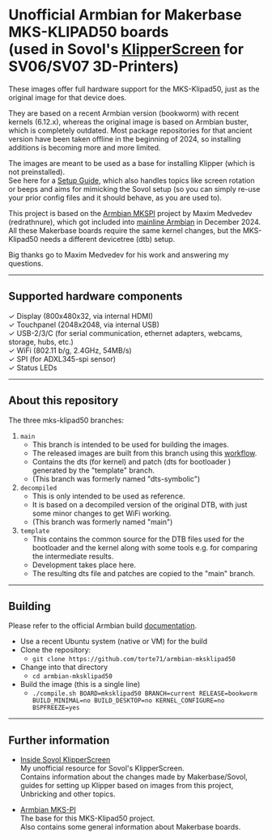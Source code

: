 # Unofficial Armbian for Makerbase MKS-KLIPAD50 boards<br>(used in Sovol's [KlipperScreen](https://www.sovol3d.com/products/sovol-klipper-screen-for-sv06-sv06-plus?_pos=1&_sid=c7aa5974f&_ss=r) for SV06/SV07 3D-Printers)

These images offer full hardware support for the MKS-Klipad50, just as the original image for that device does.

They are based on a recent Armbian version (bookworm) with recent kernels (6.12.x), whereas the original image is based on Armbian buster, which is completely outdated. Most package repositories for that ancient version have been taken offline in the beginning of 2024, so installing additions is becoming more and more limited.

The images are meant to be used as a base for installing Klipper (which is not preinstalled).<br>
See here for a [Setup Guide](https://torte71.github.io/InsideSovolKlipperScreen/armbian-mainline-setup.html),
which also handles topics like screen rotation or beeps
and aims for mimicking the Sovol setup (so you can simply re-use your prior config files and it should behave, as you are used to).

This project is based on the [Armbian MKSPI](https://github.com/redrathnure/armbian-mkspi) project by Maxim Medvedev (redrathnure), which got included into [mainline Armbian](https://github.com/armbian/build) in December 2024.
All these Makerbase boards require the same kernel changes, but the MKS-Klipad50 needs a different devicetree (dtb) setup.

Big thanks go to Maxim Medvedev for his work and answering my questions.

----

## Supported hardware components

✓ Display (800x480x32, via internal HDMI)<br>
✓ Touchpanel (2048x2048, via internal USB)<br>
✓ USB-2/3/C (for serial communication, ethernet adapters, webcams, storage, hubs, etc.)<br>
✓ WiFi (802.11 b/g, 2.4GHz, 54MB/s)<br>
✓ SPI (for ADXL345-spi sensor)<br>
✓ Status LEDs<br>

----

## About this repository

The three mks-klipad50 branches:

1. `main`
   - This branch is intended to be used for building the images.
   - The released images are built from this branch using this [workflow](https://github.com/torte71/armbian-mksklipad/blob/main/.github/workflows/build.yml).
   - Contains the dts (for kernel) and patch (dts for bootloader ) generated by the "template" branch.
   - (This branch was formerly named "dts-symbolic")
2. `decompiled`
   - This is only intended to be used as reference.
   - It is based on a decompiled version of the original DTB, with just some minor changes to get WiFi working.
   - (This branch was formerly named "main")
3. `template`
   - This contains the common source for the DTB files used for the bootloader and the kernel along with some tools e.g. for comparing the intermediate results.
   - Development takes place here.
   - The resulting dts file and patches are copied to the "main" branch.

----

## Building

Please refer to the official Armbian build [documentation](https://docs.armbian.com/Developer-Guide_Build-Preparation/).

- Use a recent Ubuntu system (native or VM) for the build
- Clone the repository:
  - `git clone https://github.com/torte71/armbian-mksklipad50`
- Change into that directory
  - `cd armbian-mksklipad50`
- Build the image (this is a single line)
  - `./compile.sh BOARD=mksklipad50 BRANCH=current RELEASE=bookworm BUILD_MINIMAL=no BUILD_DESKTOP=no KERNEL_CONFIGURE=no BSPFREEZE=yes`

----

## Further information

- [Inside Sovol KlipperScreen](https://torte71.github.io/InsideSovolKlipperScreen/)<br>
  My unofficial resource for Sovol's KlipperScreen.<br>
  Contains information about the changes made by Makerbase/Sovol, guides for setting up Klipper based on images from this project, Unbricking and other topics.

- [Armbian MKS-PI](https://github.com/redrathnure/armbian-mkspi)<br>
  The base for this MKS-Klipad50 project.<br>
  Also contains some general information about Makerbase boards.
